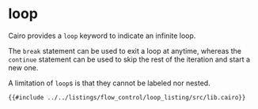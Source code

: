 # loop

Cairo provides a `loop` keyword to indicate an infinite loop.

The `break` statement can be used to exit a loop at anytime, whereas the
`continue` statement can be used to skip the rest of the iteration and start a
new one.

A limitation of `loop`s is that they cannot be labeled nor nested.

```cairo,editable
{{#include ../../listings/flow_control/loop_listing/src/lib.cairo}}
```
